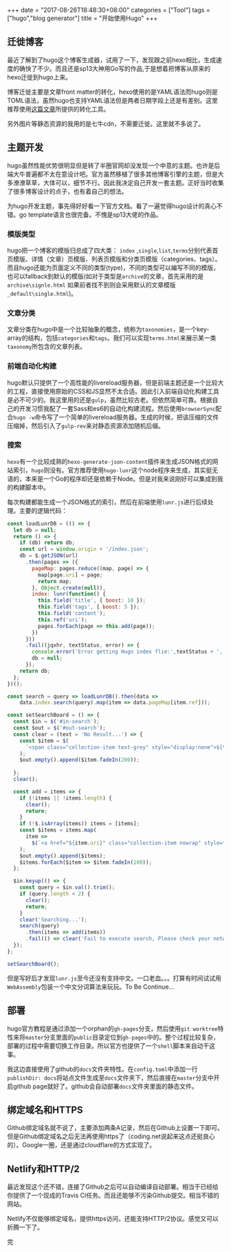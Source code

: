 +++
date = "2017-08-26T18:48:30+08:00"
categories = ["Tool"]
tags = ["hugo","blog generator"]
title = "开始使用Hugo"
+++

## 迁徙博客

最近了解到了hugo这个博客生成器，试用了一下，发现跟之前hexo相比，生成速度的确快了不少。而且还是sp13大神用Go写的作品,于是想着把博客从原来的hexo迁徙到hugo上来。

博客迁徙主要是文章front matter的转化，hexo使用的是YAML语法而hugo则是TOML语法，虽然hugo也支持YAML语法但是两者日期字段上还是有差别。这里推荐使用[这篇文章](https://github.com/nodejh/nodejh.github.io/issues/11)所提供的转化工具。


另外图片等静态资源的我用的是七牛cdn，不需要迁徙。这里就不多说了。



## 主题开发

hugo虽然性能优势很明显但是转了半圈官网却没发现一个中意的主题。也许是后端大牛普遍都不太在意设计吧。官方虽然移植了很多其他博客引擎的主题，但是大多潦潦草草，大体可以，细节不行。因此我决定自己开发一套主题。正好当时收集了很多博客设计的点子，也有着自己的想法。

为hugo开发主题，事先得好好看一下官方文档。看了一遍觉得hugo设计的真心不错。go template语言也很完备。不愧是sp13大佬的作品。

### 模版类型

hugo把一个博客的模版归总成了四大类： `index` ,`single`,`list`,`terms`分别代表首页模版、详情（文章）页模版、列表页模版和分类页模版（categories、tags）。而且hugo还能为页面定义不同的类型(type)，不同的类型可以编写不同的模版，也可以fallback到默认的模版(如对于类型是`archive`的文章，首先采用的是`archive\signle.html` 如果前者找不到则会采用默认的文章模版`_default\single.html`)。

###  文章分类

文章分类在hugo中是一个比较抽象的概念，统称为`taxonomies`，是一个key-array的结构，包括`categories`和`tags`。我们可以实现`terms.html`来展示某一类`taxonomy`所包含的文章列表。



### 前端自动化构建

hugo默认只提供了一个高性能的livereload服务器，但是前端主题还是一个比较大的工程，直接使用原始的CSS和JS显然不太合适。因此引入前端自动化构建工具是必不可少的。我这里用的还是`gulp`，虽然比较古老。但依然简单可靠。根据自己的开发习惯我配了一套Sass和es6的自动化构建流程。然后使用`browserSync`配合`hugo -w`命令写了一个简单的livereload服务器。生成的时候，把该压缩的文件压缩掉，然后引入了`gulp-rev`来对静态资源添加随机后缀。



### 搜索

`hexo`有一个比较成熟的`hexo-generate-json-content`插件来生成JSON格式的网站索引，`hugo`则没有。官方推荐使用`hugo-lunr`这个node程序来生成，其实挺无语的，本来是一个Go的程序却还是依赖于Node。但是对我来说刚好可以集成到我的构建脚本中。

每次构建都能生成一个JSON格式的索引，然后在前端使用`lunr.js`进行后续处理。主要的逻辑代码：

```js
const loadLunrDB = (() => {
  let db = null;
  return () => {
    if (db) return db;
    const url = window.origin + '/index.json';
    db = $.getJSON(url)
      .then(pages => ({
        pageMap: pages.reduce((map, page) => {
          map[page.uri] = page;
          return map;
        }, Object.create(null)),
        index: lunr(function() {
          this.field('title', { boost: 10 });
          this.field('tags', { boost: 5 });
          this.field('content');
          this.ref('uri');
          pages.forEach(page => this.add(page));
        })
      }))
      .fail((jqxhr, textStatus, error) => {
        console.error('Error getting Hugo index flie:',textStatus + ', ' + error);
        db = null;
      });
    return db;
  };
})();

const search = query => loadLunrDB().then(data =>
    data.index.search(query).map(item => data.pageMap[item.ref]));

const setSearchBoard = () => {
  const $in = $('#in-search');
  const $out = $('#out-search');
  const clear = (text = 'No Result...') => {
    const $item = $(
      `<span class="collection-item text-grey" style="display:none">${text}</span>`
    );
    $out.empty().append($item.fadeIn(200));
    
  };
  clear();

  const add = items => {
    if (!items || !items.length) {
      clear();
      return;
    }
    if (!$.isArray(items)) items = [items];
    const $items = items.map(
      item =>
        $(`<a href="${item.uri}" class="collection-item nowrap" style="display:none"><i class="material-icons">description</i>${item.title}</a>`)
    );
    $out.empty().append($items);
    $items.forEach($item => $item.fadeIn(100));
  };

  $in.keyup(() => {
    const query = $in.val().trim();
    if (query.length < 2) {
      clear();
      return;
    }
    clear('Searching...');
    search(query)
      .then(items => add(items))
      .fail(() => clear('Fail to execute search, Please check your network.'));
  });
};

setSearchBoard();
```

但是写好后才发现`lunr.js`至今还没有支持中文。一口老血。。。打算有时间试试用`WebAssembly`包装一个中文分词算法来玩玩。To Be Continue...



## 部署

hugo官方教程是通过添加一个orphan的`gh-pages`分支，然后使用`git worktree`特性来将`master`分支里面的`public`目录定位到`gh-pages`中的。整个过程比较复杂，部署的过程中需要切换工作目录。所以官方也提供了一个`shell`脚本来自动干这事。

我这边直接使用了github的`docs`文件夹特性。在`config.toml`中添加一行`publishDir: docs`将站点文件生成至`docs`文件夹下，然后直接在`master`分支中开启github page就好了。github会自动部署`docs`文件夹里面的静态文件。

## 绑定域名和HTTPS

Github绑定域名就不说了，主要添加两条A记录，然后在Github上设置一下即可。但是Github绑定域名之后无法再使用https了（coding.net说起来这点还挺良心的）。Google一圈，还是通过cloudflare的方式实现了。



## Netlify和HTTP/2

最近发现这个还不错，连接了Github之后可以自动编译自动部署。相当于已经给你提供了一个现成的Travis CI任务。而且还能够不污染Github提交。相当不错的网站。

Netlify不仅能够绑定域名，提供https访问，还能支持HTTP/2协议。感觉又可以折腾一下了。



完